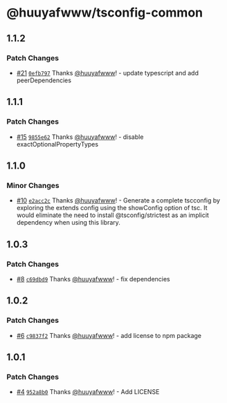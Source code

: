 # @huuyafwww/tsconfig-common

## 1.1.2

### Patch Changes

- [#21](https://github.com/huuyafwww/tsconfig/pull/21) [`0efb797`](https://github.com/huuyafwww/tsconfig/commit/0efb797866c93880e8fb5ba2b47a0aa0872b62c5) Thanks [@huuyafwww](https://github.com/huuyafwww)! - update typescript and add peerDependencies

## 1.1.1

### Patch Changes

- [#15](https://github.com/huuyafwww/tsconfig/pull/15) [`9855e62`](https://github.com/huuyafwww/tsconfig/commit/9855e620e7e255fedbe34a3e5a6510b630d40b03) Thanks [@huuyafwww](https://github.com/huuyafwww)! - disable exactOptionalPropertyTypes

## 1.1.0

### Minor Changes

- [#10](https://github.com/huuyafwww/tsconfig/pull/10) [`e2acc2c`](https://github.com/huuyafwww/tsconfig/commit/e2acc2ccf6ad513058dfbf1c1610c909fdf8cf62) Thanks [@huuyafwww](https://github.com/huuyafwww)! - Generate a complete tscconfig by exploring the extends config using the showConfig option of tsc.
  It would eliminate the need to install @tsconfig/strictest as an implicit dependency when using this library.

## 1.0.3

### Patch Changes

- [#8](https://github.com/huuyafwww/tsconfig/pull/8) [`c69dbd9`](https://github.com/huuyafwww/tsconfig/commit/c69dbd9eea99355a017dc096caebd01cc082645d) Thanks [@huuyafwww](https://github.com/huuyafwww)! - fix dependencies

## 1.0.2

### Patch Changes

- [#6](https://github.com/huuyafwww/tsconfig/pull/6) [`c9837f2`](https://github.com/huuyafwww/tsconfig/commit/c9837f2df297fd8c4ddf23c4ff3551ad20ef1277) Thanks [@huuyafwww](https://github.com/huuyafwww)! - add license to npm package

## 1.0.1

### Patch Changes

- [#4](https://github.com/huuyafwww/tsconfig/pull/4) [`952a8b0`](https://github.com/huuyafwww/tsconfig/commit/952a8b0ff8626b0cbd0a57dda79d28626e489fb2) Thanks [@huuyafwww](https://github.com/huuyafwww)! - Add LICENSE
